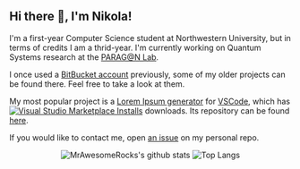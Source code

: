 ## Hi there 👋, I'm Nikola!

I'm a first-year Computer Science student at Northwestern University, but in terms of credits I am a thrid-year. I'm currently working on Quantum Systems research at the [PARAG@N Lab](http://paragon.cs.northwestern.edu).

I once used a [BitBucket account](https://bitbucket.org/NinoMaruszewski) previously, some of my older projects can be found there. Feel free to take a look at them.

My most popular project is a [Lorem Ipsum generator](https://marketplace.visualstudio.com/items?itemName=MrAwesomeRocks.lipsum-generator) for [VSCode](https://code.visualstudio.com), which has [![Visual Studio Marketplace Installs](https://img.shields.io/visual-studio-marketplace/i/mrawesomerocks.lipsum-generator?color=none&label=%20&style=flat-square)](https://marketplace.visualstudio.com/items?itemName=MrAwesomeRocks.lipsum-generator) downloads. Its repository can be found [here](https://github.com/MrAwesomeRocks/vscode-lorem-ipsum).

If you would like to contact me, open [an issue](https://github.com/MrAwesomeRocks/MrAwesomeRocks/issues) on my personal repo.

<div align="center">
  
  ![MrAwesomeRocks's github stats](https://github-readme-stats.vercel.app/api?username=nvm9&count_private=true&show_icons=true&theme=dracula&hide_border=true&line_height=20)
  ![Top Langs](https://github-readme-stats.vercel.app/api/top-langs/?username=nvm9&theme=dracula&hide_border=true&layout=compact&exclude_repo=caelus-cml,caelus-CPL,mrawesomerocks.github.io)
  
</div>


<!--
**MrAwesomeRocks/MrAwesomeRocks** is a ✨ _special_ ✨ repository because its `README.md` (this file) appears on your GitHub profile.

Here are some ideas to get you started:

- 🔭 I’m currently working on ...
- 🌱 I’m currently learning ...
- 👯 I’m looking to collaborate on ...
- 🤔 I’m looking for help with ...
- 💬 Ask me about ...
- 📫 How to reach me: ...
- 😄 Pronouns: ...
- ⚡ Fun fact: ...
-->
